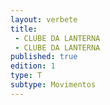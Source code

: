 ```yaml
---
layout: verbete
title:
 - CLUBE DA LANTERNA
 - CLUBE DA LANTERNA
published: true
edition: 1  
type: T
subtype: Movimentos
---
```


